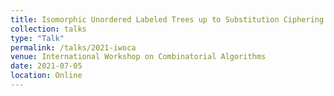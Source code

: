 ```yaml
---
title: Isomorphic Unordered Labeled Trees up to Substitution Ciphering
collection: talks
type: "Talk"
permalink: /talks/2021-iwoca
venue: International Workshop on Combinatorial Algorithms
date: 2021-07-05
location: Online
---
```

